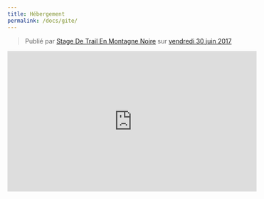 ```yaml
---
title: Hébergement
permalink: /docs/gite/
---
```


<div class="fb-post" data-href="https://www.facebook.com/Ladag2.31/posts/123152858283581" data-width="750" data-show-text="true"><blockquote cite="https://www.facebook.com/Ladag2.31/posts/123152858283581" class="fb-xfbml-parse-ignore">Publié par <a href="https://www.facebook.com/Ladag2.31/">Stage De Trail En Montagne Noire</a> sur&nbsp;<a href="https://www.facebook.com/Ladag2.31/posts/123152858283581">vendredi 30 juin 2017</a></blockquote></div>

<iframe src="https://www.facebook.com/plugins/video.php?href=https%3A%2F%2Fwww.facebook.com%2FLadag2.31%2Fvideos%2F178372562761610%2F&show_text=0&width=560" width="560" height="315" style="border:none;overflow:hidden" scrolling="no" frameborder="0" allowTransparency="true" allowFullScreen="true"></iframe>

